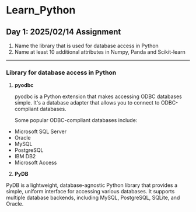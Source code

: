 # Learn_Python
## Day 1: 2025/02/14 Assignment
1. Name the library that is used for database access in Python
2. Name at least 10 additional attributes in Numpy, Panda and Scikit-learn
---
### Library for database access in Python
1. **pyodbc**

   pyodbc is a Python extension that makes accessing ODBC databases simple. It's a database adapter that allows you to connect to ODBC-compliant databases.

   Some popular ODBC-compliant databases include:

- Microsoft SQL Server
- Oracle
- MySQL
- PostgreSQL
- IBM DB2
- Microsoft Access

2. **PyDB**

PyDB is a lightweight, database-agnostic Python library that provides a simple, uniform interface for accessing various databases. It supports multiple database backends, including MySQL, PostgreSQL, SQLite, and Oracle.
